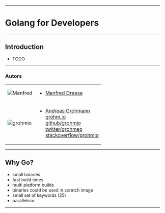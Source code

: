 <!-- .slide: data-background="img/GolangForDevelopers-00.jpg" data-background-size="60%" data-background-position="50% 50%" -->
----

# Golang for Developers

----

## Introduction
* TODO

----
### Autors

|                                                                |                                                                                                                                                                                                                                                                                    |
|----------------------------------------------------------------|:-----------------------------------------------------------------------------------------------------------------------------------------------------------------------------------------------------------------------------------------------------------------------------------|
| ![Manfred](img/cc_manfred.jpg)<!-- .element height="200px" --> | <ul><li>[Manfred Dreese](https://codecentric.de)</li></ul>                                                                                                                                                                                                                         |
| ![grohmio](img/cc_grohmio.png)<!-- .element height="200px" --> | <ul><li>[Andreas Grohmann](https://codecentric.de)<br />[grohm.io](https://grohm.io)<br />[github/grohmio](https://github.com/grohmio)<br />[twitter/grohmeo](https://twitter.com/grohmeo)<br />[stackoverflow/grohmio](https://stackoverflow.com/users/6654539/grohmio)</li></ul> |

----
## Why Go?
* small binaries
* fast build times
* multi platform builds
* binaries could be used in scratch image
* small set of keywords (25)
* parallelism
---